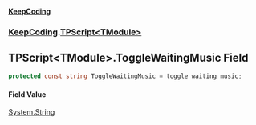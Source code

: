 #### [KeepCoding](index.md 'index')
### [KeepCoding](KeepCoding.md 'KeepCoding').[TPScript&lt;TModule&gt;](KeepCoding_TPScript_TModule_.md 'KeepCoding.TPScript&lt;TModule&gt;')
## TPScript&lt;TModule&gt;.ToggleWaitingMusic Field
```csharp
protected const string ToggleWaitingMusic = toggle waiting music;
```
#### Field Value
[System.String](https://docs.microsoft.com/en-us/dotnet/api/System.String 'System.String')
